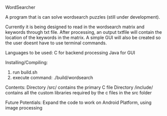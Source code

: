 WordSearcher

A program that is can solve wordsearch puzzles (still under development).

Currently it is being designed to read in the wordsearch matrix and keywords through txt file. After processing, an output txtfile will contain the location of the keywords in the matrix. A simple GUI will also be created so the user doesnt have to use terminal commands.

Languages to be used:
      C for backend processing
      Java for GUI

Installing/Compiling:
  1. run build.sh
  2. execute command:   ./build/wordsearch

Contents:
  Directory /src/ contains the primary C file
  Directory /include/ contains all the custom libraries required by the c files in the src folder


Future Potentials:
Expand the code to work on Android Platform, using image processing

